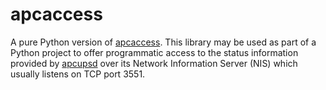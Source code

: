 apcaccess
=========

A pure Python version of [apcaccess](http://linux.die.net/man/8/apcaccess). This library may be used as part of a Python project to offer programmatic access to the status information provided by [apcupsd](http://www.apcupsd.org/) over its Network Information Server (NIS) which usually listens on TCP port 3551.
